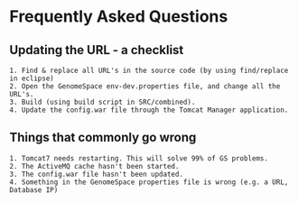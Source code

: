 # Frequently Asked Questions

## Updating the URL - a checklist
    1. Find & replace all URL's in the source code (by using find/replace in eclipse)
    2. Open the GenomeSpace env-dev.properties file, and change all the URL's.
    3. Build (using build script in SRC/combined).
    4. Update the config.war file through the Tomcat Manager application.

## Things that commonly go wrong
    1. Tomcat7 needs restarting. This will solve 99% of GS problems.
    2. The ActiveMQ cache hasn't been started.
    3. The config.war file hasn't been updated.
    4. Something in the GenomeSpace properties file is wrong (e.g. a URL, Database IP)
